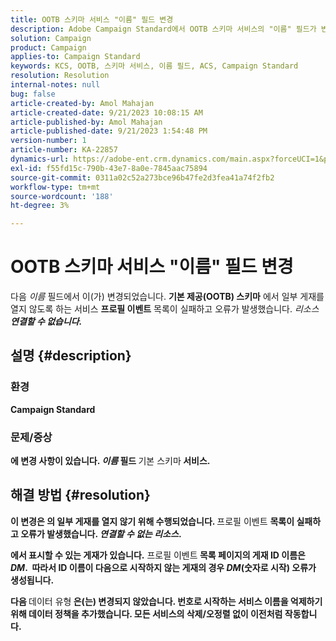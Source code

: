```yaml
---
title: OOTB 스키마 서비스 "이름" 필드 변경
description: Adobe Campaign Standard에서 OOTB 스키마 서비스의 "이름" 필드가 변경되는 이유를 알아봅니다. 변경 사항은 작업에 영향을 주지 않습니다.
solution: Campaign
product: Campaign
applies-to: Campaign Standard
keywords: KCS, OOTB, 스키마 서비스, 이름 필드, ACS, Campaign Standard
resolution: Resolution
internal-notes: null
bug: false
article-created-by: Amol Mahajan
article-created-date: 9/21/2023 10:08:15 AM
article-published-by: Amol Mahajan
article-published-date: 9/21/2023 1:54:48 PM
version-number: 1
article-number: KA-22857
dynamics-url: https://adobe-ent.crm.dynamics.com/main.aspx?forceUCI=1&pagetype=entityrecord&etn=knowledgearticle&id=3bfbadc4-6658-ee11-be6f-6045bd006295
exl-id: f55fd15c-790b-43e7-8a0e-7845aac75894
source-git-commit: 0311a02c52a273bce96b47fe2d3fea41a74f2fb2
workflow-type: tm+mt
source-wordcount: '188'
ht-degree: 3%

---
```


# OOTB 스키마 서비스 &quot;이름&quot; 필드 변경


다음 *이름* 필드에서 이(가) 변경되었습니다. <b>기본 제공(OOTB) 스키마</b> 에서 일부 게재를 열지 않도록 하는 서비스 <b>프로필 이벤트</b> 목록이 실패하고 오류가 발생했습니다. *리소스<b>연결할 수 없습니다.*





## 설명 {#description}


### </b>환경<b>

Campaign Standard



### </b>문제/증상<b>

에 변경 사항이 있습니다. *이름* 필드 </b>기본 스키마<b> 서비스.


## 해결 방법 {#resolution}


이 변경은 의 일부 게재를 열지 않기 위해 수행되었습니다. </b>프로필 이벤트 <b>목록이 실패하고 오류가 발생했습니다. *연결할 수 없는 리소스*.

에서 표시할 수 있는 게재가 있습니다.</b> 프로필 이벤트<b> 목록 페이지의 게재 ID 이름은 *DM*. 
따라서 ID 이름이 다음으로 시작하지 않는 게재의 경우 *DM*(숫자로 시작) 오류가 생성됩니다.

다음 </b>데이터 유형<b> 은(는) 변경되지 않았습니다. 번호로 시작하는 서비스 이름을 억제하기 위해 데이터 정책을 추가했습니다. 모든 서비스의 삭제/오정렬 없이 이전처럼 작동합니다.
